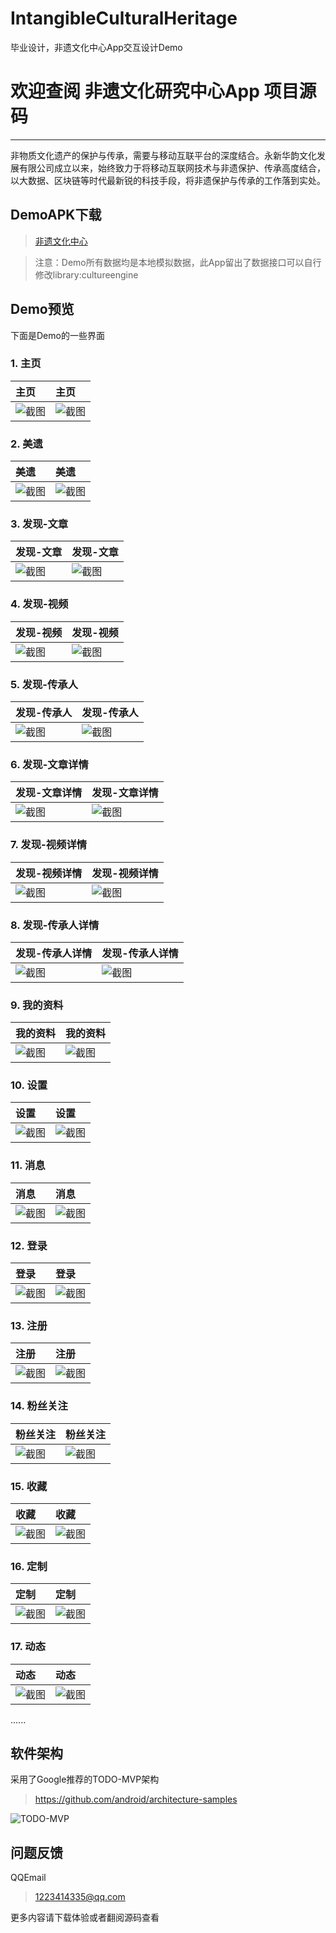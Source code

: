 # IntangibleCulturalHeritage
毕业设计，非遗文化中心App交互设计Demo

# 欢迎查阅 非遗文化研究中心App 项目源码
 
------
 
非物质文化遗产的保护与传承，需要与移动互联平台的深度结合。永新华韵文化发展有限公司成立以来，始终致力于将移动互联网技术与非遗保护、传承高度结合，以大数据、区块链等时代最新锐的科技手段，将非遗保护与传承的工作落到实处。

## DemoAPK下载
> [非遗文化中心](https://raw.githubusercontent.com/xiaoyvyv/IntangibleCulturalHeritage/master/app_image/非遗文化中心.apk)

> 注意：Demo所有数据均是本地模拟数据，此App留出了数据接口可以自行修改library:cultureengine

## Demo预览
下面是Demo的一些界面

### 1. 主页
|主页|主页|
|:-------|:-------|
|![截图](https://raw.githubusercontent.com/xiaoyvyv/IntangibleCulturalHeritage/master/app_image/首页.jpg)  |![截图](https://raw.githubusercontent.com/xiaoyvyv/IntangibleCulturalHeritage/master/app_image/首页.jpg)|

### 2. 美遗
|美遗|美遗|
|:-------|:-------|
|![截图](https://raw.githubusercontent.com/xiaoyvyv/IntangibleCulturalHeritage/master/app_image/美遗.jpg)|![截图](https://raw.githubusercontent.com/xiaoyvyv/IntangibleCulturalHeritage/master/app_image/美遗.jpg)|

### 3. 发现-文章
|发现-文章|发现-文章|
|:-------|:-------|
|![截图](https://raw.githubusercontent.com/xiaoyvyv/IntangibleCulturalHeritage/master/app_image/发现-文章.jpg)|![截图](https://raw.githubusercontent.com/xiaoyvyv/IntangibleCulturalHeritage/master/app_image/发现-文章.jpg)|

### 4. 发现-视频
|发现-视频|发现-视频|
|:-------|:-------|
|![截图](https://raw.githubusercontent.com/xiaoyvyv/IntangibleCulturalHeritage/master/app_image/发现-视频.jpg)|![截图](https://raw.githubusercontent.com/xiaoyvyv/IntangibleCulturalHeritage/master/app_image/发现-视频.jpg)|

### 5. 发现-传承人
|发现-传承人|发现-传承人|
|:-------|:-------|
|![截图](https://raw.githubusercontent.com/xiaoyvyv/IntangibleCulturalHeritage/master/app_image/发现-传承人.jpg)|![截图](https://raw.githubusercontent.com/xiaoyvyv/IntangibleCulturalHeritage/master/app_image/发现-传承人.jpg)|

### 6. 发现-文章详情
|发现-文章详情|发现-文章详情|
|:-------|:-------|
|![截图](https://raw.githubusercontent.com/xiaoyvyv/IntangibleCulturalHeritage/master/app_image/发现-文章详情.jpg)|![截图](https://raw.githubusercontent.com/xiaoyvyv/IntangibleCulturalHeritage/master/app_image/发现-文章详情.jpg)|

### 7. 发现-视频详情
|发现-视频详情|发现-视频详情|
|:-------|:-------|
|![截图](https://raw.githubusercontent.com/xiaoyvyv/IntangibleCulturalHeritage/master/app_image/发现-视频详情.jpg)|![截图](https://raw.githubusercontent.com/xiaoyvyv/IntangibleCulturalHeritage/master/app_image/发现-视频详情.jpg)|

### 8. 发现-传承人详情
|发现-传承人详情|发现-传承人详情|
|:-------|:-------|
|![截图](https://raw.githubusercontent.com/xiaoyvyv/IntangibleCulturalHeritage/master/app_image/发现-传承人详情.jpg)|![截图](https://raw.githubusercontent.com/xiaoyvyv/IntangibleCulturalHeritage/master/app_image/发现-传承人详情.jpg)|

### 9. 我的资料
|我的资料|我的资料|
|:-------|:-------|
|![截图](https://raw.githubusercontent.com/xiaoyvyv/IntangibleCulturalHeritage/master/app_image/我的资料.jpg)|![截图](https://raw.githubusercontent.com/xiaoyvyv/IntangibleCulturalHeritage/master/app_image/我的资料.jpg)|

### 10. 设置
|设置|设置|
|:-------|:-------|
|![截图](https://raw.githubusercontent.com/xiaoyvyv/IntangibleCulturalHeritage/master/app_image/设置.jpg)|![截图](https://raw.githubusercontent.com/xiaoyvyv/IntangibleCulturalHeritage/master/app_image/设置.jpg)|

### 11. 消息
|消息|消息|
|:-------|:-------|
|![截图](https://raw.githubusercontent.com/xiaoyvyv/IntangibleCulturalHeritage/master/app_image/消息.jpg)|![截图](https://raw.githubusercontent.com/xiaoyvyv/IntangibleCulturalHeritage/master/app_image/消息.jpg)|

### 12. 登录
|登录|登录|
|:-------|:-------|
|![截图](https://raw.githubusercontent.com/xiaoyvyv/IntangibleCulturalHeritage/master/app_image/登录.jpg)|![截图](https://raw.githubusercontent.com/xiaoyvyv/IntangibleCulturalHeritage/master/app_image/登录.jpg)|

### 13. 注册
|注册|注册|
|:-------|:-------|
|![截图](https://raw.githubusercontent.com/xiaoyvyv/IntangibleCulturalHeritage/master/app_image/注册.jpg)|![截图](https://raw.githubusercontent.com/xiaoyvyv/IntangibleCulturalHeritage/master/app_image/注册.jpg)|

### 14. 粉丝关注
|粉丝关注|粉丝关注|
|:-------|:-------|
|![截图](https://raw.githubusercontent.com/xiaoyvyv/IntangibleCulturalHeritage/master/app_image/粉丝关注.jpg)|![截图](https://raw.githubusercontent.com/xiaoyvyv/IntangibleCulturalHeritage/master/app_image/粉丝关注.jpg)|

### 15. 收藏
|收藏|收藏|
|:-------|:-------|
|![截图](https://raw.githubusercontent.com/xiaoyvyv/IntangibleCulturalHeritage/master/app_image/收藏.jpg)|![截图](https://raw.githubusercontent.com/xiaoyvyv/IntangibleCulturalHeritage/master/app_image/收藏.jpg)|

### 16. 定制
|定制|定制|
|:-------|:-------|
|![截图](https://raw.githubusercontent.com/xiaoyvyv/IntangibleCulturalHeritage/master/app_image/定制.jpg)|![截图](https://raw.githubusercontent.com/xiaoyvyv/IntangibleCulturalHeritage/master/app_image/定制.jpg)|

### 17. 动态
|动态|动态|
|:-------|:-------|
|![截图](https://raw.githubusercontent.com/xiaoyvyv/IntangibleCulturalHeritage/master/app_image/动态.jpg)|![截图](https://raw.githubusercontent.com/xiaoyvyv/IntangibleCulturalHeritage/master/app_image/动态.jpg)|

......

## 软件架构
采用了Google推荐的TODO-MVP架构
> https://github.com/android/architecture-samples

![TODO-MVP](https://upload-images.jianshu.io/upload_images/3985563-bf64641065361b3a.png?imageMogr2/auto-orient/strip|imageView2/2/w/950)

## 问题反馈

QQEmail
> 1223414335@qq.com

更多内容请下载体验或者翻阅源码查看
